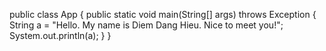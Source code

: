 public class App {
    public static void main(String[] args) throws Exception {
        String a = "Hello. My name is Diem Dang Hieu. Nice to meet you!";
        System.out.println(a);
    }
}

